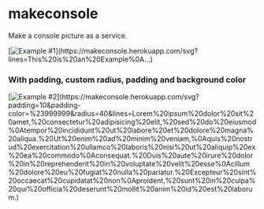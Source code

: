 # makeconsole
Make a console picture as a service.

[![Example #1](https://makeconsole.herokuapp.com/svg?lines=This%20is%20an%20Example%0A...)](https://makeconsole.herokuapp.com/svg?lines=This%20is%20an%20Example%0A...)

### With padding, custom radius, padding and background color
[![Example #2](https://makeconsole.herokuapp.com/svg?padding=10&padding-color=%23999999&radius=40&lines=Lorem%20ipsum%20dolor%20sit%20amet,%20consectetur%20adipisicing%20elit,%20sed%20do%20eiusmod%0Atempor%20incididunt%20ut%20labore%20et%20dolore%20magna%20aliqua.%20Ut%20enim%20ad%20minim%20veniam,%0Aquis%20nostrud%20exercitation%20ullamco%20laboris%20nisi%20ut%20aliquip%20ex%20ea%20commodo%0Aconsequat.%20Duis%20aute%20irure%20dolor%20in%20reprehenderit%20in%20voluptate%20velit%20esse%0Acillum%20dolore%20eu%20fugiat%20nulla%20pariatur.%20Excepteur%20sint%20occaecat%20cupidatat%20non%0Aproident,%20sunt%20in%20culpa%20qui%20officia%20deserunt%20mollit%20anim%20id%20est%20laborum.)](https://makeconsole.herokuapp.com/svg?padding=10&padding-color=%23999999&radius=40&lines=Lorem%20ipsum%20dolor%20sit%20amet,%20consectetur%20adipisicing%20elit,%20sed%20do%20eiusmod%0Atempor%20incididunt%20ut%20labore%20et%20dolore%20magna%20aliqua.%20Ut%20enim%20ad%20minim%20veniam,%0Aquis%20nostrud%20exercitation%20ullamco%20laboris%20nisi%20ut%20aliquip%20ex%20ea%20commodo%0Aconsequat.%20Duis%20aute%20irure%20dolor%20in%20reprehenderit%20in%20voluptate%20velit%20esse%0Acillum%20dolore%20eu%20fugiat%20nulla%20pariatur.%20Excepteur%20sint%20occaecat%20cupidatat%20non%0Aproident,%20sunt%20in%20culpa%20qui%20officia%20deserunt%20mollit%20anim%20id%20est%20laborum.)
